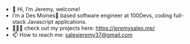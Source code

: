 - 👋 Hi, I’m Jeremy, welcome!
- I’m a Des Moines🌽 based software engineer at 100Devs, coding full-stack Javascript applications.
- 👨🏽‍💻 check out my projects here: https://jeremysales.me/
- 📫 How to reach me: salesjeremy37@gmail.com

<!---
JeremySales/JeremySales is a ✨ special ✨ repository because its `README.md` (this file) appears on your GitHub profile.
You can click the Preview link to take a look at your changes.
--->
